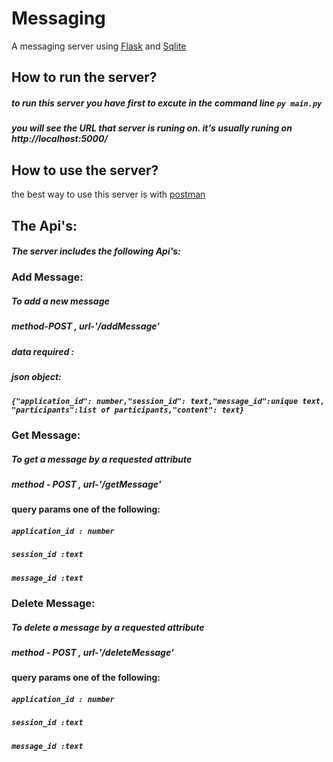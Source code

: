 # Messaging
A messaging server using [Flask](https://flask.palletsprojects.com/en/1.1.x/) and [Sqlite](https://www.sqlitetutorial.net/sqlite-python/)
## How to run the server?
##### to run this server you have first to excute in the command line ```py main.py```
##### you will see the URL that server is runing on. it's usually runing on  http://localhost:5000/
## How to use the server?
the best way to use this server is with [postman](https://www.postman.com/)
## The Api's:
##### The server includes the following Api's:
### Add Message:
##### To add a new message
##### method-POST , url-'/addMessage'
##### data required :
##### json object:
##### ```{"application_id": number,"session_id": text,"message_id":unique text, "participants":list of participants,"content": text}```
### Get Message:
##### To get a message by a requested attribute 
##### method - POST , url-'/getMessage'
**query params one of the following:**
##### ```application_id : number ``` 
##### ```session_id :text ``` 
##### ```message_id :text ```
### Delete Message:
##### To delete a message by a requested attribute 
##### method - POST , url-'/deleteMessage'
**query params one of the following:**
##### ```application_id : number ``` 
##### ```session_id :text ``` 
##### ```message_id :text ```
